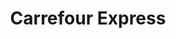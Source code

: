---
title: "Carrefour Express"
url: /notre-dame-de-bondeville/carrefour-express/
shop: commodité
---